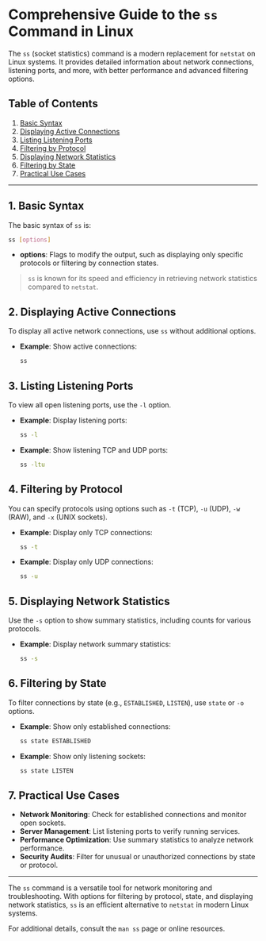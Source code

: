 
# Comprehensive Guide to the `ss` Command in Linux

The `ss` (socket statistics) command is a modern replacement for `netstat` on Linux systems. It provides detailed information about network connections, listening ports, and more, with better performance and advanced filtering options.

## Table of Contents
1. [Basic Syntax](#basic-syntax)
2. [Displaying Active Connections](#displaying-active-connections)
3. [Listing Listening Ports](#listing-listening-ports)
4. [Filtering by Protocol](#filtering-by-protocol)
5. [Displaying Network Statistics](#displaying-network-statistics)
6. [Filtering by State](#filtering-by-state)
7. [Practical Use Cases](#practical-use-cases)

---

## 1. Basic Syntax

The basic syntax of `ss` is:
```bash
ss [options]
```
- **options**: Flags to modify the output, such as displaying only specific protocols or filtering by connection states.

> `ss` is known for its speed and efficiency in retrieving network statistics compared to `netstat`.

## 2. Displaying Active Connections

To display all active network connections, use `ss` without additional options.

- **Example**: Show active connections:
  ```bash
  ss
  ```

## 3. Listing Listening Ports

To view all open listening ports, use the `-l` option.

- **Example**: Display listening ports:
  ```bash
  ss -l
  ```

- **Example**: Show listening TCP and UDP ports:
  ```bash
  ss -ltu
  ```

## 4. Filtering by Protocol

You can specify protocols using options such as `-t` (TCP), `-u` (UDP), `-w` (RAW), and `-x` (UNIX sockets).

- **Example**: Display only TCP connections:
  ```bash
  ss -t
  ```

- **Example**: Display only UDP connections:
  ```bash
  ss -u
  ```

## 5. Displaying Network Statistics

Use the `-s` option to show summary statistics, including counts for various protocols.

- **Example**: Display network summary statistics:
  ```bash
  ss -s
  ```

## 6. Filtering by State

To filter connections by state (e.g., `ESTABLISHED`, `LISTEN`), use `state` or `-o` options.

- **Example**: Show only established connections:
  ```bash
  ss state ESTABLISHED
  ```

- **Example**: Show only listening sockets:
  ```bash
  ss state LISTEN
  ```

## 7. Practical Use Cases

- **Network Monitoring**: Check for established connections and monitor open sockets.
- **Server Management**: List listening ports to verify running services.
- **Performance Optimization**: Use summary statistics to analyze network performance.
- **Security Audits**: Filter for unusual or unauthorized connections by state or protocol.

---

The `ss` command is a versatile tool for network monitoring and troubleshooting. With options for filtering by protocol, state, and displaying network statistics, `ss` is an efficient alternative to `netstat` in modern Linux systems.

For additional details, consult the `man ss` page or online resources.
